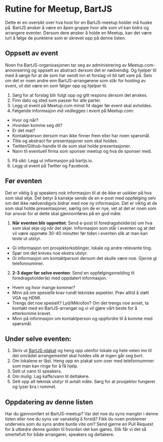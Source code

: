 # Rutine for Meetup, BartJS

Dette er en oversikt over hva host for en BartJS-meetup holder må huske på. BartJS ønsker å være en åpen gruppe hvor alle som vil kan bidra og arrangere eventer. Dersom dere ønsker å holde en Meetup, kan det være lurt å følge de punktene som er skrevet opp på denne listen.

## Oppsett av event

Noen fra BartJS-organisasjonen tar seg av administrering av Meetup.com-annonsering og oppsett av abstract dersom det er nødvendig. Og hjelper til med å sørge for at de som har sendt inn et forslag vil bli tatt vare på. Selv om det er noen andre enn BartJS-arrangørene som står for hosting av event, vil det være en som følger opp og hjelper til.

1. Sørg for at forslag blir fulgt opp og gitt respons dersom det ønskes.
2. Finn dato og sted som passer for alle parter.
3. Legg ut event på Meetup.com minst 14 dager før event skal avholdes.
4. Følgende informasjon *må* vedlegges i event på Meetup.com:
  - Hvor og når?
  - Hvordan komme seg dit?
  - Er det mat?
  - Kontaktperson dersom man ikke finner frem eller har noen spørsmål.
  - Title og abstract for presentasjoner som skal holdes.
  - Twitter/Github-handle til de som skal holde presentasjoner.
  - Navn til eventuell firma som sponser meetup og hva de sponser med.
5. På sikt: Legg ut informasjon på bartjs.io.
6. Legg ut event på Twitter og Facebook.

## Før eventen

Det er viktig å gi speakers nok informasjon til at de ikke er usikker på hva som skal skje. Det betyr å kanskje sende de en e-post med oppfølging selv om det ikke nødvendigvis bidrar med noe ny informasjon. Det er viktig at de som skal holde presentasjoner, særlig om de er nye, vet at det er noen som har ansvar for at dette skal gjennomføres på en god måte.

1. **Når eventen blir opprettet**: Send e-post til foredragsholder(e) om hva som skal skje og når det skjer. Informasjon som står i eventen og at det vil være oppmøte 30-40 minutter før tiden i eventen slik at man kan teste ut utstyr.
  - Gi informasjon om prosjektorkoblinger, lokale og andre relevante ting.
  - Spør om det kreves noe ekstra utstyr.
  - Gi informasjon om kontaktperson dersom det skulle være noe. Gjerne gi telefonnummer.
2. **2-3 dager før selve eventen**: Send en oppfølgingsmelding til foredragsholder(e) med oppdatert informasjon.
 - Hvem og hvor mange kommer?
 - Minn på om spesielle krav rundt tekniske aspekter. Prøv alltid å støtt VGA og HDMI.
 - Trengs det noe spesielt? Lyd/Mikrofon? Om det trengs noe annet, ta kontakt med en BartJS-arrangør og vi vil gjøre vårt beste for å etterkomme kravet.
 - Minn på informasjon om kontaktperson og oppfordre til å komme med spørsmål.


## Under selve eventen:

1. Skriv ut [BartJS-plakat](https://dl.dropboxusercontent.com/u/2361994/bartjs/bartjs.pdf) og heng opp utenfor lokale og hele veien inn til det området arrangementet skal holdes slik at ingen går seg bort.
2. Om lokalene er låst. Heng opp en plakat som over med telefonnummer som man kan ringe for å få hjelp.
3. Sett ut vann til speakers.
4. Om mulig: Lag kaffe/vann til deltakere.
5. Sett opp alt teknisk utstyr til avtalt måte. Sørg for at prosjektor fungerer og lyser bra i rommet.


## Oppdatering av denne listen

Har du gjennomført et BartJS-meetup? Var det noe du syns mangler i denne listen eller noe du syns var vanskelig å forstå? Fikk du noen problemer underveis som du syns andre burde vite om? Send gjerne en Pull Request for å utbedre denne guiden til hvordan det kan gjøres. Slik får vi det så smertefult for både arrangører, speakers og deltakere.
